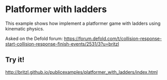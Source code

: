 # Platformer with ladders
This example shows how implement a platformer game with ladders using kinematic physics.

Asked on the Defold forum: https://forum.defold.com/t/collision-response-start-collision-response-finish-events/2531/3?u=britzl

## Try it!
http://britzl.github.io/publicexamples/platformer_with_ladders/index.html
